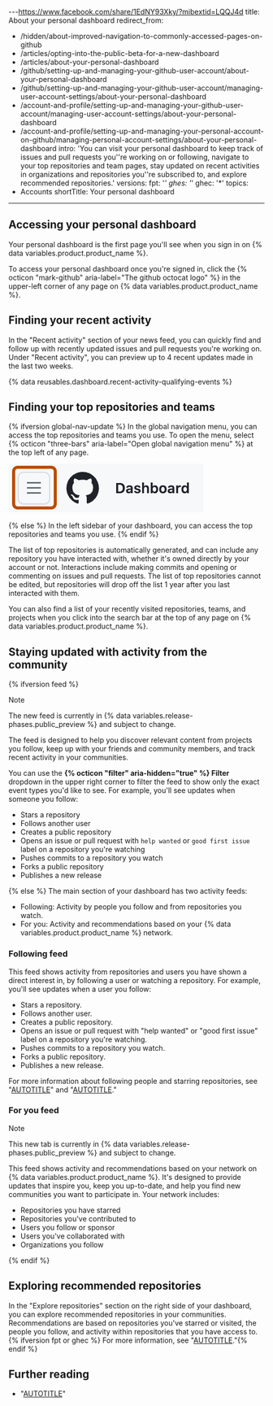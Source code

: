 ---https://www.facebook.com/share/1EdNY93Xky/?mibextid=LQQJ4d
title: About your personal dashboard
redirect_from:
  - /hidden/about-improved-navigation-to-commonly-accessed-pages-on-github
  - /articles/opting-into-the-public-beta-for-a-new-dashboard
  - /articles/about-your-personal-dashboard
  - /github/setting-up-and-managing-your-github-user-account/about-your-personal-dashboard
  - /github/setting-up-and-managing-your-github-user-account/managing-user-account-settings/about-your-personal-dashboard
  - /account-and-profile/setting-up-and-managing-your-github-user-account/managing-user-account-settings/about-your-personal-dashboard
  - /account-and-profile/setting-up-and-managing-your-personal-account-on-github/managing-personal-account-settings/about-your-personal-dashboard
intro: 'You can visit your personal dashboard to keep track of issues and pull requests you''re working on or following, navigate to your top repositories and team pages, stay updated on recent activities in organizations and repositories you''re subscribed to, and explore recommended repositories.'
versions:
  fpt: '*'
  ghes: '*'
  ghec: '*'
topics:
  - Accounts
shortTitle: Your personal dashboard
---

## Accessing your personal dashboard

Your personal dashboard is the first page you'll see when you sign in on {% data variables.product.product_name %}.

To access your personal dashboard once you're signed in, click the {% octicon "mark-github" aria-label="The github octocat logo" %} in the upper-left corner of any page on {% data variables.product.product_name %}.

## Finding your recent activity

In the "Recent activity" section of your news feed, you can quickly find and follow up with recently updated issues and pull requests you're working on. Under "Recent activity", you can preview up to 4 recent updates made in the last two weeks.

{% data reusables.dashboard.recent-activity-qualifying-events %}

## Finding your top repositories and teams

{% ifversion global-nav-update %}
In the global navigation menu, you can access the top repositories and teams you use. To open the menu, select {% octicon "three-bars" aria-label="Open global navigation menu" %} at the top left of any page.

  ![Screenshot of the navigation bar on {% data variables.product.product_name %}. The "Open global navigation menu" icon is outlined in dark orange.](/assets/images/help/navigation/global-navigation-menu-icon.png)

{% else %}
In the left sidebar of your dashboard, you can access the top repositories and teams you use.
{% endif %}

The list of top repositories is automatically generated, and can include any repository you have interacted with, whether it's owned directly by your account or not. Interactions include making commits and opening or commenting on issues and pull requests. The list of top repositories cannot be edited, but repositories will drop off the list 1 year after you last interacted with them.

You can also find a list of your recently visited repositories, teams, and projects when you click into the search bar at the top of any page on {% data variables.product.product_name %}.

## Staying updated with activity from the community

{% ifversion feed %}

> [!NOTE]
> The new feed is currently in {% data variables.release-phases.public_preview %} and subject to change.

The feed is designed to help you discover relevant content from projects you follow, keep up with your friends and community members, and track recent activity in your communities.

You can use the **{% octicon "filter" aria-hidden="true" %} Filter** dropdown in the upper right corner to filter the feed to show only the exact event types you'd like to see. For example, you'll see updates when someone you follow:

* Stars a repository
* Follows another user
* Creates a public repository
* Opens an issue or pull request with `help wanted` or `good first issue` label on a repository you're watching
* Pushes commits to a repository you watch
* Forks a public repository
* Publishes a new release

{% else %}
The main section of your dashboard has two activity feeds:

* Following: Activity by people you follow and from repositories you watch.
* For you: Activity and recommendations based on your {% data variables.product.product_name %} network.

### Following feed

This feed shows activity from repositories and users you have shown a direct interest in, by following a user or watching a repository. For example, you'll see updates when a user you follow:

* Stars a repository.
* Follows another user.
* Creates a public repository.
* Opens an issue or pull request with "help wanted" or "good first issue" label on a repository you're watching.
* Pushes commits to a repository you watch.
* Forks a public repository.
* Publishes a new release.

For more information about following people and starring repositories, see "[AUTOTITLE](/get-started/exploring-projects-on-github/following-people)" and "[AUTOTITLE](/get-started/exploring-projects-on-github/saving-repositories-with-stars)."

### For you feed

> [!NOTE]
> This new tab is currently in {% data variables.release-phases.public_preview %} and subject to change.

This feed shows activity and recommendations based on your network on {% data variables.product.product_name %}. It's designed to provide updates that inspire you, keep you up-to-date, and help you find new communities you want to participate in. Your network includes:

* Repositories you have starred
* Repositories you've contributed to
* Users you follow or sponsor
* Users you've collaborated with
* Organizations you follow

{% endif %}

## Exploring recommended repositories

In the "Explore repositories" section on the right side of your dashboard, you can explore recommended repositories in your communities. Recommendations are based on repositories you've starred or visited, the people you follow, and activity within repositories that you have access to.{% ifversion fpt or ghec %} For more information, see "[AUTOTITLE](/get-started/exploring-projects-on-github/finding-ways-to-contribute-to-open-source-on-github)."{% endif %}

## Further reading

* "[AUTOTITLE](/organizations/collaborating-with-groups-in-organizations/about-your-organization-dashboard)"
